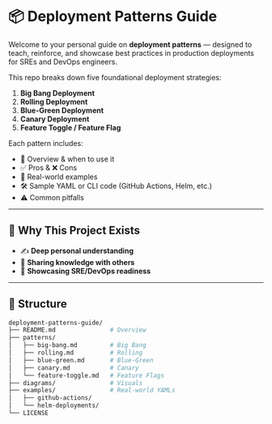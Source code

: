 # 📦 Deployment Patterns Guide

Welcome to your personal guide on **deployment patterns** — designed to teach, reinforce, and showcase best practices in production deployments for SREs and DevOps engineers.

This repo breaks down five foundational deployment strategies:

1. **Big Bang Deployment**
2. **Rolling Deployment**
3. **Blue-Green Deployment**
4. **Canary Deployment**
5. **Feature Toggle / Feature Flag**

Each pattern includes:
- 📖 Overview & when to use it
- ✅ Pros & ❌ Cons
- 🔧 Real-world examples
- 🛠 Sample YAML or CLI code (GitHub Actions, Helm, etc.)
- ⚠️ Common pitfalls

---

## 🚀 Why This Project Exists

- ✍️ **Deep personal understanding**
- 📢 **Sharing knowledge with others**
- 💼 **Showcasing SRE/DevOps readiness**

---

## 📁 Structure

```bash
deployment-patterns-guide/
├── README.md               # Overview
├── patterns/
│   ├── big-bang.md         # Big Bang
│   ├── rolling.md          # Rolling
│   ├── blue-green.md       # Blue-Green
│   ├── canary.md           # Canary
│   └── feature-toggle.md   # Feature Flags
├── diagrams/               # Visuals
├── examples/               # Real-world YAMLs
│   ├── github-actions/
│   └── helm-deployments/
└── LICENSE
```
